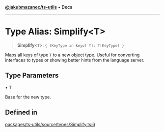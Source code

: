 [**@jakubmazanec/ts-utils**](../README.md) • **Docs**

---

# Type Alias: Simplify\<T\>

> **Simplify**\<`T`\>: `{ [KeyType in keyof T]: T[KeyType] }`

Maps all keys of type `T` to a new object type. Useful for converting interfaces to types or showing
better hints from the language server.

## Type Parameters

• **T**

Base for the new type.

## Defined in

[packages/ts-utils/source/types/Simplify.ts:6](https://github.com/jakubmazanec/tools/blob/a5f92f7f2969c6804808173bd093f7dbafca1b9f/packages/ts-utils/source/types/Simplify.ts#L6)
